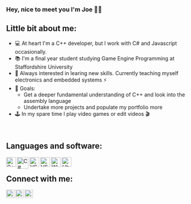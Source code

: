 ### Hey, nice to meet you I'm Joe 👋😊

## Little bit about me: 
- 💻 At heart I'm a C++ developer, but I work with C# and Javascript occasionally.
- 📚 I'm a final year student studying Game Engine Programming at Staffordshire University 
- 🧠 Always interested in learing new skills. Currently teaching myself electronics and embedded systems ⚡
- 🎯 Goals: 
    - Get a deeper fundamental understanding of C++ and look into the assembly language
    - Undertake more projects and populate my portfolio more
- 🕹 In my spare time I play video games or edit videos 🎬
<br>

## Languages and software:
<img align="left" alt="C++" width="26px" src="https://raw.githubusercontent.com/isocpp/logos/master/cpp_logo.png">
<img align="left" alt="C#" width="31px" src="https://www.cnjobs.dk/drupal/sites/default/files/2019-01/csharp-01.png">
<img align="left" alt="VSCode" width="26px" src="https://upload.wikimedia.org/wikipedia/commons/thumb/9/9a/Visual_Studio_Code_1.35_icon.svg/1200px-Visual_Studio_Code_1.35_icon.svg.png">
<img align="left" alt="VS" width="26px" src="https://www.jing.fm/clipimg/full/234-2348203_visual-studio-2019-icon.png">
<img align="left" alt="Windows" width="26px" src="https://upload.wikimedia.org/wikipedia/commons/thumb/e/ee/Windows_logo_%E2%80%93_2012_%28dark_blue%29.svg/480px-Windows_logo_%E2%80%93_2012_%28dark_blue%29.svg.png">
<img align="left" alt="Ubuntu" width="26px" src="https://cdn1.iconfinder.com/data/icons/system-shade-circles/512/ubuntu-512.png">
<br/>

## Connect with me:

[<img align="left" alt="Twitter" width="22px" src="https://www.wan-ifra.org/sites/default/files/imagecache/field_media_image_image_body/field_media_image_file/Twitter_logo_blue.png" />][twitter]
[<img align="left" alt="Linkedin" width="22px" src="https://lh3.googleusercontent.com/fqYJHtyzZzA4vacRzeJoB93QNvA5-mvR-8UB5oVLxdYDSTpfLp_KgYD4IqVGJUgFEJo" />][linkedin]
[<img align="left" alt="website" width="22px" src="https://www.uokpl.rs/fpng/f/411-4118599_website-vector-icon.png" />][website]

[twitter]: https://twitter.com/JoeBevan_
[linkedin]: https://www.linkedin.com/in/joe-bevan-247764174/
[website]: https://joe-bevan.github.io/
